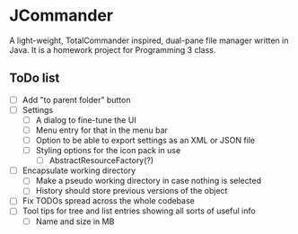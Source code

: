 # JCommander
A light-weight, TotalCommander inspired, dual-pane file manager written in Java. It is a homework project for Programming 3 class.

## ToDo list
- [ ] Add "to parent folder" button
- [ ] Settings
  - [ ] A dialog to fine-tune the UI
  - [ ] Menu entry for that in the menu bar
  - [ ] Option to be able to export settings as an XML or JSON file
  - [ ] Styling options for the icon pack in use
    - [ ] AbstractResourceFactory(?)
- [ ] Encapsulate working directory
  - [ ] Make a pseudo working directory in case nothing is selected
  - [ ] History should store previous versions of the object
- [ ] Fix TODOs spread across the whole codebase
- [ ] Tool tips for tree and list entries showing all sorts of useful info
  - [ ] Name and size in MB 